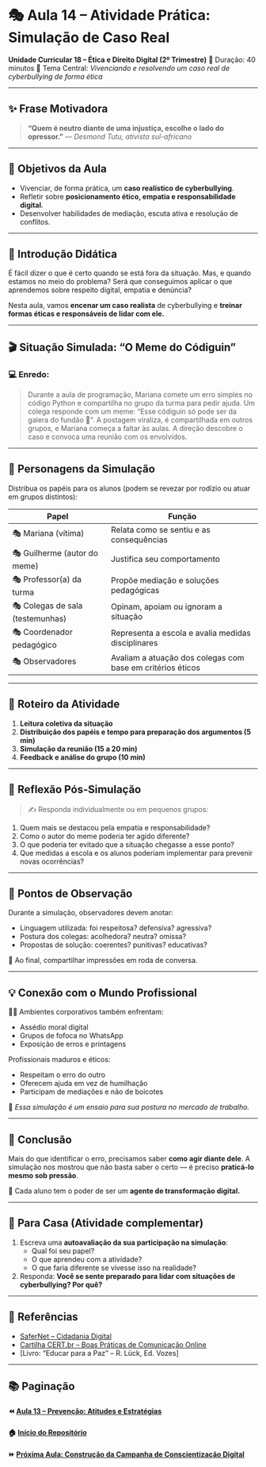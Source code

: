 # 🎭 Aula 14 – Atividade Prática: Simulação de Caso Real

**Unidade Curricular 18 – Ética e Direito Digital (2º Trimestre)**
 📆 Duração: 40 minutos
 🎯 Tema Central: *Vivenciando e resolvendo um caso real de cyberbullying de forma ética*

------

## ✨ Frase Motivadora

> **“Quem é neutro diante de uma injustiça, escolhe o lado do opressor.”**
>  — *Desmond Tutu, ativista sul-africano*

------

## 🎯 Objetivos da Aula

- Vivenciar, de forma prática, um **caso realístico de cyberbullying**.
- Refletir sobre **posicionamento ético, empatia e responsabilidade digital**.
- Desenvolver habilidades de mediação, escuta ativa e resolução de conflitos.

------

## 🧠 Introdução Didática

É fácil dizer o que é certo quando se está fora da situação. Mas, e quando estamos no meio do problema?
 Será que conseguimos aplicar o que aprendemos sobre respeito digital, empatia e denúncia?

Nesta aula, vamos **encenar um caso realista** de cyberbullying e **treinar formas éticas e responsáveis de lidar com ele.**

------

## 🎬 Situação Simulada: “O Meme do Códiguin”

### 💻 Enredo:

> Durante a aula de programação, Mariana comete um erro simples no código Python e compartilha no grupo da turma para pedir ajuda.
>  Um colega responde com um meme: “Esse códiguin só pode ser da galera do fundão 🤡”.
>  A postagem viraliza, é compartilhada em outros grupos, e Mariana começa a faltar às aulas.
>  A direção descobre o caso e convoca uma reunião com os envolvidos.

------

## 👥 Personagens da Simulação

Distribua os papéis para os alunos (podem se revezar por rodízio ou atuar em grupos distintos):

| Papel                           | Função                                                     |
| ------------------------------- | ---------------------------------------------------------- |
| 🎭 Mariana (vítima)              | Relata como se sentiu e as consequências                   |
| 🎭 Guilherme (autor do meme)     | Justifica seu comportamento                                |
| 🎭 Professor(a) da turma         | Propõe mediação e soluções pedagógicas                     |
| 🎭 Colegas de sala (testemunhas) | Opinam, apoiam ou ignoram a situação                       |
| 🎭 Coordenador pedagógico        | Representa a escola e avalia medidas disciplinares         |
| 🎭 Observadores                  | Avaliam a atuação dos colegas com base em critérios éticos |

------

## 📄 Roteiro da Atividade

1. **Leitura coletiva da situação**
2. **Distribuição dos papéis e tempo para preparação dos argumentos (5 min)**
3. **Simulação da reunião (15 a 20 min)**
4. **Feedback e análise do grupo (10 min)**

------

## 🧠 Reflexão Pós-Simulação

> ✍️ Responda individualmente ou em pequenos grupos:

1. Quem mais se destacou pela empatia e responsabilidade?
2. Como o autor do meme poderia ter agido diferente?
3. O que poderia ter evitado que a situação chegasse a esse ponto?
4. Que medidas a escola e os alunos poderiam implementar para prevenir novas ocorrências?

------

## 🧩 Pontos de Observação

Durante a simulação, observadores devem anotar:

- Linguagem utilizada: foi respeitosa? defensiva? agressiva?
- Postura dos colegas: acolhedora? neutra? omissa?
- Propostas de solução: coerentes? punitivas? educativas?

📌 Ao final, compartilhar impressões em roda de conversa.

------

## 💡 Conexão com o Mundo Profissional

👩‍💻 Ambientes corporativos também enfrentam:

- Assédio moral digital
- Grupos de fofoca no WhatsApp
- Exposição de erros e printagens

Profissionais maduros e éticos:

- Respeitam o erro do outro
- Oferecem ajuda em vez de humilhação
- Participam de mediações e não de boicotes

🧠 *Essa simulação é um ensaio para sua postura no mercado de trabalho.*

------

## 🧭 Conclusão

Mais do que identificar o erro, precisamos saber **como agir diante dele**.
 A simulação nos mostrou que não basta saber o certo — é preciso **praticá-lo mesmo sob pressão**.

📢 Cada aluno tem o poder de ser um **agente de transformação digital.**

------

## 📝 Para Casa (Atividade complementar)

1. Escreva uma **autoavaliação da sua participação na simulação**:
   - Qual foi seu papel?
   - O que aprendeu com a atividade?
   - O que faria diferente se vivesse isso na realidade?
2. Responda:
    **Você se sente preparado para lidar com situações de cyberbullying? Por quê?**

------

## 🔗 Referências

- [SaferNet – Cidadania Digital](https://new.safernet.org.br/)
- [Cartilha CERT.br – Boas Práticas de Comunicação Online](https://cartilha.cert.br/)
- [Livro: “Educar para a Paz” – R. Lück, Ed. Vozes]

------

## 📚 Paginação

#### ⏪ [Aula 13 – Prevenção: Atitudes e Estratégias](https://chatgpt.com/g/g-p-67a127ac6b748191b56707d3b253f5cc-uc18/c/68122427-23a8-8003-841c-8ff74467f250#)

#### 🏠 [Início do Repositório](https://github.com/prof-andrericardo/uc18-etica_direito_digital)

#### ⏩ [Próxima Aula: Construção da Campanha de Conscientização Digital](https://chatgpt.com/g/g-p-67a127ac6b748191b56707d3b253f5cc-uc18/c/68122427-23a8-8003-841c-8ff74467f250#)